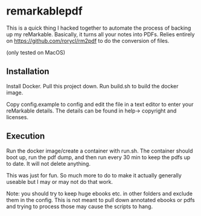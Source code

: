 # remarkablepdf

This is a quick thing I hacked together to automate the process of backing up my reMarkable. Basically, it turns all your notes into PDFs. Relies entirely on https://github.com/rorycl/rm2pdf to do the conversion of files.

(only tested on MacOS)

## Installation

Install Docker. Pull this project down. Run build.sh to build the docker image.

Copy config.example to config and edit the file in a text editor to enter your reMarkable details. The details can be found in help-> copyright and licenses.

## Execution

Run the docker image/create a container with run.sh. The container should boot up, run the pdf dump, and then run every 30 min to keep the pdfs up to date. It will not delete anything.

This was just for fun. So much more to do to make it actually generally useable but I may or may not do that work.

Note: you should try to keep huge ebooks etc. in other folders and exclude them in the config. This is not meant to pull down annotated ebooks or pdfs and trying to process those may cause the scripts to hang.